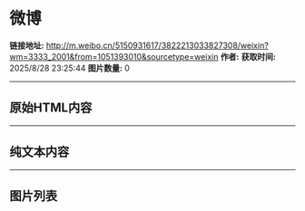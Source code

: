 # 微博

**链接地址:** http://m.weibo.cn/5150931617/3822213033827308/weixin?wm=3333_2001&from=1051393010&sourcetype=weixin
**作者:** 
**获取时间:** 2025/8/28 23:25:44
**图片数量:** 0

---

## 原始HTML内容

<div class="weibo-og"><p class="empty-bg txt-margin anim-load"></p><p class="empty-bg txt-margin anim-load"></p><p class="empty-bg txt-margin anim-load"></p><p class="empty-bg txt-margin anim-load"></p><p class="empty-bg txt-margin anim-load"></p></div>

---

## 纯文本内容



---

## 图片列表


